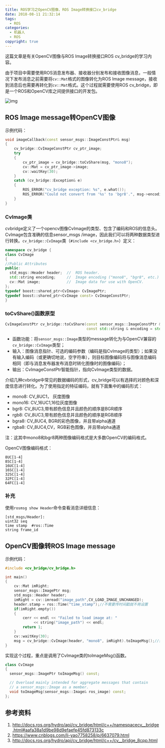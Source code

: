 ```yaml
---
title: ROS学习之OpenCV图像、ROS Image转换接口cv_bridge
date: 2018-08-11 21:32:14
tags:
  - ROS
categories: 
  - 机器人
  - ROS
copyright: true
---
```


这篇文章是有关OpenCV图像与ROS Image转换接口ROS cv_bridge的学习内容。

<!--more--->

由于项目中需要使用ROS消息发布器、接收器分别发布和接收图像消息，一般情况下发布消息之前需要将`cv::Mat`格式的图像转化为ROS Image message，接收到消息后也需要再转化到`cv::Mat`格式。这个过程就需要使用ROS cv_bridge，即是一个ROS和OpenCV库之间提供接口的开发包。

![img](https://images2015.cnblogs.com/blog/976394/201703/976394-20170329110339701-1788396407.png)



## ROS Image message转OpenCV图像

示例代码：

~~~c++
void imageCallback(const sensor_msgs::ImageConstPtr& msg)
{
    cv_bridge::CvImageConstPtr cv_ptr_image;
    try
    {
        cv_ptr_image = cv_bridge::toCvShare(msg, "mono8");
        cv::Mat = cv_ptr_image->image;
        cv::waitKey(30);
    }
    catch (cv_bridge::Exception& e)
    {
        ROS_ERROR("cv_bridge exception: %s", e.what());
        ROS_ERROR("Could not convert from '%s' to 'bgr8'.", msg->encoding.c_str());
    }
}
~~~

### CvImage类

cvbridge定义了一个opencv图像CvImage的类型、包含了编码和ROS的信息头。CvImage包含准确的信息sensor_msgs /image，因此我们可以将两种数据类型进行转换。`cv_bridge::CvImage`类（`#include <cv_bridge.h>`）定义：

```c++
namespace cv_bridge {
class CvImage
{
//Public Attributes
public:
  std_msgs::Header header;	// 	ROS header. 
  std::string encoding;		//	Image encoding ("mono8", "bgr8", etc.)
  cv::Mat image;			// 	Image data for use with OpenCV. 
};
typedef boost::shared_ptr<CvImage> CvImagePtr;
typedef boost::shared_ptr<CvImage const> CvImageConstPtr;
}
```

### toCvShare()函数原型

~~~c++
CvImageConstPtr cv_bridge::toCvShare(const sensor_msgs::ImageConstPtr & source,
									 const std::string & encoding = std::string()) 	
~~~

- 函数功能：将`sensor_msgs::Image`类型的message转化为与OpenCV兼容的`cv_bridge::CvImage`类型；
- 输入：图像消息指针、可选的编码参数（编码是指CvImage的类型）；如果没有输入编码（或更确切地说，空字符串），则目标图像编码将与图像消息编码相同（即与消息发布器发布消息时转化图像时的图像编码）；
- 输出：CvImageConstPtr智能指针，指向CvImage类型的数据。

介绍几种cvbridge中常见的数据编码的形式，cv_bridge可以有选择的对颜色和深度信息进行转化。为了使用指定的特征编码，就有下面集中的编码形式：

- mono8:  CV_8UC1， 灰度图像
- mono16: CV_16UC1,16位灰度图像
- bgr8: CV_8UC3,带有颜色信息并且颜色的顺序是BGR顺序
- rgb8: CV_8UC3,带有颜色信息并且颜色的顺序是RGB顺序
- bgra8: CV_8UC4, BGR的彩色图像，并且带alpha通道
- rgba8: CV_8UC4,CV，RGB彩色图像，并且带alpha通道

注：这其中mono8和bgr8两种图像编码格式是大多数OpenCV的编码格式。

OpenCV图像编码格式：

```
8UC[1-4]
8SC[1-4]
16UC[1-4]
16SC[1-4]
32SC[1-4]
32FC[1-4]
64FC[1-4]
```

### 补充

使用`rosmsg show Header`命令查看消息详细信息：

~~~shell
[std_msgs/Header]:
uint32 seq
time stamp  #ros::Time
string frame_id 
~~~

## OpenCV图像转ROS Image message

示例代码：

```c++
#include <cv_bridge/cv_bridge.h>

int main()
{
    cv::Mat imRight;
    sensor_msgs::ImagePtr msg;
  	std_msgs::Header header;
	imRight = cv::imread("image_path",CV_LOAD_IMAGE_UNCHANGED);
    header.stamp = ros::Time("time_stamp");//不需要传时间戳就不用设置
    if(imRight.empty())
    {
        cerr << endl << "Failed to load image at: "
             << string("image_path") << endl;
        return 1;
    }
    cv::waitKey(30);
    msg = cv_bridge::CvImage(header, "mono8", imRight).toImageMsg();//如果不需要传时间戳，第一参数可以为std_msgs::Header()
}
```

实现这个过程，重点是调用了CvImage类的toImageMsg()函数。

~~~c++
class CvImage
{
  sensor_msgs::ImagePtr toImageMsg() const;

  // Overload mainly intended for aggregate messages that contain
  // a sensor_msgs::Image as a member.
  void toImageMsg(sensor_msgs::Image& ros_image) const;
};
~~~



## 参考资料

1. http://docs.ros.org/hydro/api/cv_bridge/html/c++/namespacecv__bridge.html#aafa38a1d9be98d9efaefe45fd873133c
2. https://www.cnblogs.com/li-yao7758258/p/6637079.html
3. http://docs.ros.org/hydro/api/cv_bridge/html/c++/cv__bridge_8cpp.html